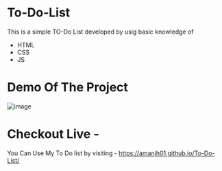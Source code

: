 # To-Do-List

This is a simple TO-Do List developed by usig basic knowledge of
  - HTML
  - CSS
  - JS
  
# Demo Of The Project 

![image](https://user-images.githubusercontent.com/103499199/232360716-145f4a4d-94cb-4b17-8c6d-38f423aad0ef.png)

# Checkout Live -  

You Can Use My To Do list by visiting - https://amanjh01.github.io/To-Do-List/
